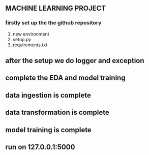 ## MACHINE LEARNING PROJECT

### firstly set up the the github repository
1. new environment
2. setup.py
3. requirements.txt
## after the setup we do logger and exception 
## complete the EDA and model training
## data ingestion is complete
## data transformation is complete
## model training is complete

## run on 127.0.0.1:5000
